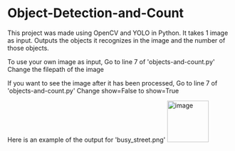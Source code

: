 # Object-Detection-and-Count

This project was made using OpenCV and YOLO in Python.
It takes 1 image as input.
Outputs the objects it recognizes in the image and the number of those objects.

To use your own image as input,
  Go to line 7 of 'objects-and-count.py'
  Change the filepath of the image

If you want to see the image after it has been processed,
  Go to line 7 of 'objects-and-count.py'
  Change show=False to show=True

Here is an example of the output for 'busy_street.png'
<img width="93" alt="image" src="https://github.com/MohnishSS/Object-Detection-and-Count/assets/133986129/7d93af06-f6fb-41e9-b642-ecf773d7382b">

